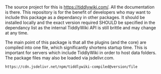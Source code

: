 The source project for this is https://tiddlywiki.com/. All the documentation is there. This repository is for the benefit of developers who may want to include this package as a dependancy in other packages. It should be installed locally and the exact version required SHOULD be specified in the dependancy list as the internal TiddlyWiki API is still brittle and may change at any time. 

The main point of this package is that all the plugins (and the core) are compiled into one file, which significantly shortens startup time. This is important for servers which include TiddlyWiki in order to host data folders. The package files may also be loaded via jsdelivr.com.

`https://cdn.jsdelivr.net/npm/tiddlywiki-compiled@version/file`